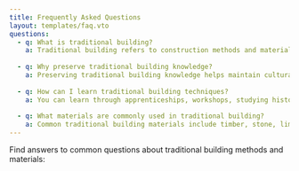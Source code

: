 ```yaml
---
title: Frequently Asked Questions
layout: templates/faq.vto
questions:
  - q: What is traditional building?
    a: Traditional building refers to construction methods and materials that have been used historically and passed down through generations...
  
  - q: Why preserve traditional building knowledge?
    a: Preserving traditional building knowledge helps maintain cultural heritage, provides sustainable building solutions, and ensures valuable skills aren't lost...
  
  - q: How can I learn traditional building techniques?
    a: You can learn through apprenticeships, workshops, studying historical documentation, and connecting with organizations dedicated to preserving these skills...
  
  - q: What materials are commonly used in traditional building?
    a: Common traditional building materials include timber, stone, lime mortar, clay, thatch, and various natural fibers...
---
```


Find answers to common questions about traditional building methods and materials: 